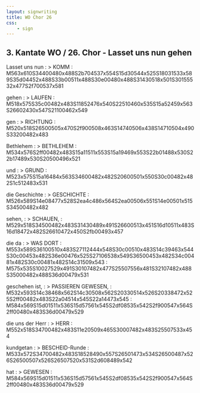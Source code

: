 ```yaml
---
layout: signwriting
title: WO Chor 26
css:
    - sign
---
```


<!--
https://www.signbank.org/signpuddle2.0/searchword.php
https://www.sutton-signwriting.io/signmaker
-->
## 3. Kantate WO / 26. Chor - Lasset uns nun gehen

Lasset uns nun
: > KOMM
: M563x610S34400480x488S2b704537x554S15d30544x525S18031533x589S35d04452x488S33b00511x488S30e00480x488S31430518x501S30155532x477S2f700537x581

gehen
: > LAUFEN
: M518x575S35c00482x483S11852476x540S22510460x535S15a52459x563S26602430x547S21100462x549

gen
: > RICHTUNG
: M520x518S26500505x470S2f900508x463S14740506x438S14710504x490S33200482x483

Bethlehem
: > BETHLEHEM
: M534x576S2ff00482x483S15a11511x553S15a19469x553S22b01488x530S22b17489x530S20500496x521

und
: > GRUND
: M523x575S15a16484x563S34600482x482S20600501x550S30c00482x482S1c512483x531

die Geschichte
: > GESCHICHTE
: M526x589S14e08477x528S2ea4c486x564S2ea00506x551S14e00501x515S34500482x482

sehen,
: > SCHAUEN,
: M529x518S34500482x483S31430489x491S26600513x451S16d10511x483S16d18472x482S26610472x450S2fb00493x457

die da
: > WAS DORT
: M553x589S36100510x483S27112444x548S30c00510x483S14c39463x544S30c00453x482S36e00476x525S27106538x549S36500453x482S34c00481x482S30c00481x482S14c31509x543
: M575x535S10027529x491S30107482x477S25507556x481S32107482x488S35000482x488S36d00479x531

geschehen ist,
: > PASSIEREN GEWESEN,
: M532x593S14c38468x562S14c30508x562S20330514x526S20338472x525S2ff00482x483S22a04514x545S22a14473x545
: M584x569S15d01511x536S15d57561x545S2df08535x542S2f900547x564S2ff00480x483S36d00479x529

die uns der Herr
: > HERR
: M552x518S34700482x483S11e20509x465S30007482x483S25507533x454

kundgetan
: > BESCHEID-Runde
: M533x572S34700482x483S18528490x557S26501473x534S26500487x526S26500507x526S26507520x531S2d608489x542

hat
: > GEWESEN
: M584x569S15d01511x536S15d57561x545S2df08535x542S2f900547x564S2ff00480x483S36d00479x529
